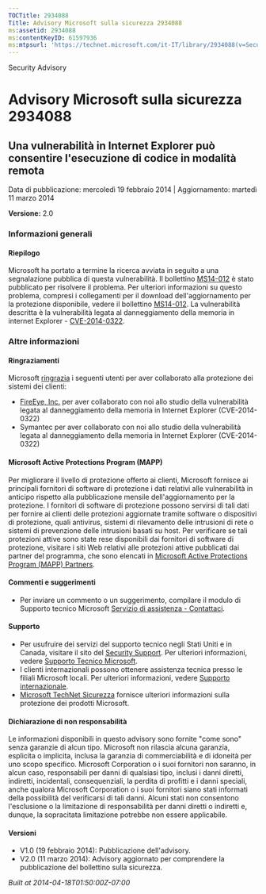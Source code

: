 ```yaml
---
TOCTitle: 2934088
Title: Advisory Microsoft sulla sicurezza 2934088
ms:assetid: 2934088
ms:contentKeyID: 61597936
ms:mtpsurl: 'https://technet.microsoft.com/it-IT/library/2934088(v=Security.10)'
---
```


Security Advisory

Advisory Microsoft sulla sicurezza 2934088
==========================================

Una vulnerabilità in Internet Explorer può consentire l'esecuzione di codice in modalità remota
-----------------------------------------------------------------------------------------------

Data di pubblicazione: mercoledì 19 febbraio 2014 | Aggiornamento: martedì 11 marzo 2014

**Versione:** 2.0

### Informazioni generali

#### Riepilogo

Microsoft ha portato a termine la ricerca avviata in seguito a una segnalazione pubblica di questa vulnerabilità. Il bollettino [MS14-012](http://go.microsoft.com/fwlink/?linkid=392064) è stato pubblicato per risolvere il problema. Per ulteriori informazioni su questo problema, compresi i collegamenti per il download dell'aggiornamento per la protezione disponibile, vedere il bollettino [MS14-012](http://go.microsoft.com/fwlink/?linkid=392064). La vulnerabilità descritta è la vulnerabilità legata al danneggiamento della memoria in internet Explorer - [CVE-2014-0322](http://www.cve.mitre.org/cgi-bin/cvename.cgi?name=cve-2014-0322).

### Altre informazioni

#### Ringraziamenti

Microsoft [ringrazia](http://go.microsoft.com/fwlink/?linkid=21127) i seguenti utenti per aver collaborato alla protezione dei sistemi dei clienti:

-   [FireEye, Inc.](http://www2.fireeye.com/) per aver collaborato con noi allo studio della vulnerabilità legata al danneggiamento della memoria in Internet Explorer (CVE-2014-0322)
-   Symantec per aver collaborato con noi allo studio della vulnerabilità legata al danneggiamento della memoria in Internet Explorer (CVE-2014-0322)

#### Microsoft Active Protections Program (MAPP)

Per migliorare il livello di protezione offerto ai clienti, Microsoft fornisce ai principali fornitori di software di protezione i dati relativi alle vulnerabilità in anticipo rispetto alla pubblicazione mensile dell'aggiornamento per la protezione. I fornitori di software di protezione possono servirsi di tali dati per fornire ai clienti delle protezioni aggiornate tramite software o dispositivi di protezione, quali antivirus, sistemi di rilevamento delle intrusioni di rete o sistemi di prevenzione delle intrusioni basati su host. Per verificare se tali protezioni attive sono state rese disponibili dai fornitori di software di protezione, visitare i siti Web relativi alle protezioni attive pubblicati dai partner del programma, che sono elencati in [Microsoft Active Protections Program (MAPP) Partners](http://go.microsoft.com/fwlink/?linkid=215201).

#### Commenti e suggerimenti

-   Per inviare un commento o un suggerimento, compilare il modulo di Supporto tecnico Microsoft [Servizio di assistenza - Contattaci](http://support.microsoft.com/kb/?scid=sw;en;1257&showpage=1&ws=technet&sd=tech).

#### Supporto

-   Per usufruire dei servizi del supporto tecnico negli Stati Uniti e in Canada, visitare il sito del [Security Support](https://consumersecuritysupport.microsoft.com/default.aspx?mkt=it-it). Per ulteriori informazioni, vedere [Supporto Tecnico Microsoft](http://support.microsoft.com/?ln=it).
-   I clienti internazionali possono ottenere assistenza tecnica presso le filiali Microsoft locali. Per ulteriori informazioni, vedere [Supporto internazionale](http://support.microsoft.com/common/international.aspx).
-   [Microsoft TechNet Sicurezza](http://technet.microsoft.com/it-it/security/default.aspx) fornisce ulteriori informazioni sulla protezione dei prodotti Microsoft.

#### Dichiarazione di non responsabilità

Le informazioni disponibili in questo advisory sono fornite "come sono" senza garanzie di alcun tipo. Microsoft non rilascia alcuna garanzia, esplicita o implicita, inclusa la garanzia di commerciabilità e di idoneità per uno scopo specifico. Microsoft Corporation o i suoi fornitori non saranno, in alcun caso, responsabili per danni di qualsiasi tipo, inclusi i danni diretti, indiretti, incidentali, consequenziali, la perdita di profitti e i danni speciali, anche qualora Microsoft Corporation o i suoi fornitori siano stati informati della possibilità del verificarsi di tali danni. Alcuni stati non consentono l'esclusione o la limitazione di responsabilità per danni diretti o indiretti e, dunque, la sopracitata limitazione potrebbe non essere applicabile.

#### Versioni

-   V1.0 (19 febbraio 2014): Pubblicazione dell'advisory.
-   V2.0 (11 marzo 2014): Advisory aggiornato per comprendere la pubblicazione del bollettino sulla sicurezza.

*Built at 2014-04-18T01:50:00Z-07:00*
